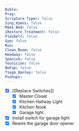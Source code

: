 ```yaml
---
Bible: 
Pray: 
Scripture_Typer: false
Sing_Hymns: false
Make_Bed: false
iRestore_Treatment: false
Flexbelt: false
Gym: false
Run: 
Clean_Room: false
Headway: false
Spanish: false
Yousicion: false
NoFap: false
Tiege_Hanley: false
Pushups:
---
```


- [x] [[Replace Switches]]
	- [x] Master Closet
	- [x] Kitchen Hallway Light
	- [x] Kitchen Nook
	- [x] Garage light
- [x] Install switch for garage light
- [x] Rewire the garage door opener
